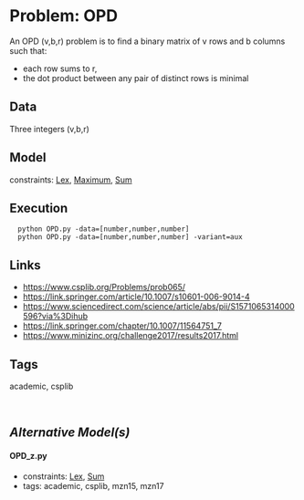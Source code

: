 # Problem: OPD

An OPD (v,b,r) problem is to find a binary matrix of v rows and b columns such that:
   - each row sums to r,
   - the dot product between any pair of distinct rows is minimal

## Data
  Three integers (v,b,r)

## Model
  constraints: [Lex](https://pycsp.org/documentation/constraints/Lex), [Maximum](https://pycsp.org/documentation/constraints/Maximum), [Sum](https://pycsp.org/documentation/constraints/Sum)

## Execution
```
  python OPD.py -data=[number,number,number]
  python OPD.py -data=[number,number,number] -variant=aux
```

## Links
  - https://www.csplib.org/Problems/prob065/
  - https://link.springer.com/article/10.1007/s10601-006-9014-4
  - https://www.sciencedirect.com/science/article/abs/pii/S1571065314000596?via%3Dihub
  - https://link.springer.com/chapter/10.1007/11564751_7
  - https://www.minizinc.org/challenge2017/results2017.html

## Tags
  academic, csplib

<br />

## _Alternative Model(s)_

#### OPD_z.py
 - constraints: [Lex](https://pycsp.org/documentation/constraints/Lex), [Sum](https://pycsp.org/documentation/constraints/Sum)
 - tags: academic, csplib, mzn15, mzn17

